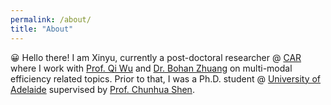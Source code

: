 ```yaml
---
permalink: /about/
title: "About"
---
```


😀 Hello there! I am Xinyu, currently a post-doctoral researcher @ [CAR](https://www.adelaide.edu.au/aiml/car) where I work with [Prof. Qi Wu](http://www.qi-wu.me/) and [Dr. Bohan Zhuang](https://bohanzhuang.github.io/) on multi-modal efficiency related topics. Prior to that, I was a Ph.D. student @ [University of Adelaide](https://www.adelaide.edu.au/) supervised by [Prof. Chunhua Shen](https://cshen.github.io/).
